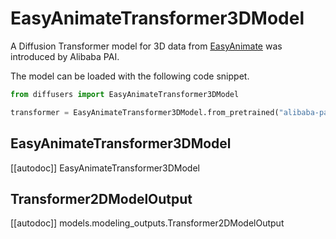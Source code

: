 <!--Copyright 2025 The HuggingFace Team. All rights reserved.

Licensed under the Apache License, Version 2.0 (the "License"); you may not use this file except in compliance with
the License. You may obtain a copy of the License at

http://www.apache.org/licenses/LICENSE-2.0

Unless required by applicable law or agreed to in writing, software distributed under the License is distributed on
an "AS IS" BASIS, WITHOUT WARRANTIES OR CONDITIONS OF ANY KIND, either express or implied. See the License for the
specific language governing permissions and limitations under the License. -->

# EasyAnimateTransformer3DModel

A Diffusion Transformer model for 3D data from [EasyAnimate](https://github.com/aigc-apps/EasyAnimate) was introduced by Alibaba PAI.

The model can be loaded with the following code snippet.

```python
from diffusers import EasyAnimateTransformer3DModel

transformer = EasyAnimateTransformer3DModel.from_pretrained("alibaba-pai/EasyAnimateV5.1-12b-zh", subfolder="transformer", torch_dtype=torch.float16).to("cuda")
```

## EasyAnimateTransformer3DModel

[[autodoc]] EasyAnimateTransformer3DModel

## Transformer2DModelOutput

[[autodoc]] models.modeling_outputs.Transformer2DModelOutput
